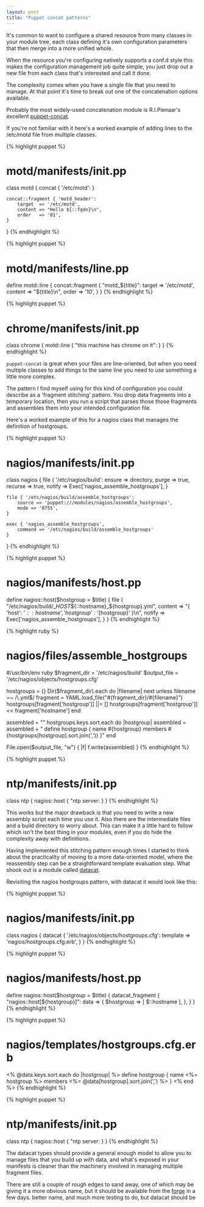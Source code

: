```yaml
---
layout: post
title: "Puppet concat patterns"
---
```


It's common to want to configure a shared resource from many classes in your
module tree, each class defining it's own configuration parameters that then
merge into a more unified whole.

When the resource you're configuring natively supports a conf.d style
this makes the configuration management job quite simple, you just drop
out a new file from each class that's interested and call it done.

The complexity comes when you have a single file that you need to
manage.  At that point it's time to break out one of the concatenation
options available.

Probably the most widely-used concatenation module is R.I.Pienaar's
excellent [puppet-concat](https://github.com/ripienaar/puppet-concat).

If you're not familiar with it here's a worked example of adding lines
to the /etc/motd file from multiple classes.

{% highlight puppet %}
# motd/manifests/init.pp
class motd {
    concat { '/etc/motd': }

    concat::fragment { 'motd_header':
        target  => '/etc/motd',
        content => "Hello ${::fqdn}\n",
        order   => '01',
    }
}
{% endhighlight %}

{% highlight puppet %}
# motd/manifests/line.pp
define motd::line {
    concat::fragment { "motd_${title}":
        target  => '/etc/motd',
        content => "${title}\n",
        order   => '10',
    }
}
{% endhighlight %}

{% highlight puppet %}
# chrome/manifests/init.pp
class chrome {
    motd::line { "this machine has chrome on it": }
}
{% endhighlight %}


`puppet-concat` is great when your files are line-oriented, but when you
need multiple classes to add things to the same line you need to use
something a little more complex.

The pattern I find myself using for this kind of configuration you could
describe as a 'fragment stitching' pattern. You drop data fragments into
a temporary location, then you run a script that parses those those
fragments and assembles them into your intended configuration file.

Here's a worked example of this for a nagios class that manages the
definition of hostgroups.

{% highlight puppet %}
# nagios/manifests/init.pp
class nagios {
    file { '/etc/nagios/build':
        ensure  => directory,
        purge   => true,
        recurse => true,
        notify  => Exec['nagios_assemble_hostgroups'],
    }

    file { '/etc/nagios/build/assemble_hostgroups':
        source => 'puppet:///modules/nagios/assemble_hostgroups',
        mode => '0755',
    }

    exec { 'nagios_assemble_hostgroups',
        command => '/etc/nagios/build/assemble_hostgroups'
    }
}
{% endhighlight %}

{% highlight puppet %}
# nagios/manifests/host.pp
define nagios::host($hostgroup = $title) {
    file { "/etc/nagios/build/__HOST_${::hostname}_${hostgroup}.yml",
        content => "{ 'host': '${::hostname}', 'hostgroup': '${hostgroup}' }\n",
        notify  => Exec['nagios_assemble_hostgroups'],
    }
}
{% endhighlight %}

{% highlight ruby %}
# nagios/files/assemble_hostgroups
#/usr/bin/env ruby
$fragment_dir = '/etc/nagios/build'
$output_file  = '/etc/nagios/objects/hostgroups.cfg'

hostgroups = {}
Dir($fragment_dir).each do |filename|
    next unless filename =~ /\.yml$/
    fragment = YAML.load_file("#{fragment_dir}/#{filename}")
    hostgroups[fragment['hostgroup']] ||= []
    hostgroups[fragment['hostgroup']] << fragment['hostname']
end

assembled = ""
hostgroups.keys.sort.each do |hostgroup|
        assembled = assembled + "
define hostgroup {
        name    #{hostgroup}
        members #{hostgroups[hostgroup].sort.join(',')}
}"
end

File.open($output_file, "w") { |f| f.write(assembled) }
{% endhighlight %}

{% highlight puppet %}
# ntp/manifests/init.pp
class ntp {
    nagios::host { "ntp server: }
}
{% endhighlight %}


This works but the major drawback is that you need to write a new
assembly script each time you use it.  Also there are the intermediate files
and a build directory to worry about.  This can make it a little hard to follow
which isn't the best thing in your modules, even if you do hide the complexity
away with definitions.

Having implemented this stitching pattern enough times I started to
think about the practicality of moving to a more data-oriented model, where the
reassembly step can be a straightforward template evaluation step.  What shook
out is a module called [datacat](https://github.com/richardc/puppet-datacat).

Revisiting the nagios hostgroups pattern, with datacat it would look like this:

{% highlight puppet %}
# nagios/manifests/init.pp
class nagios {
    datacat { '/etc/nagios/objects/hostgroups.cfg':
        template => 'nagios/hostgroups.cfg.erb',
    }
}
{% endhighlight %}

{% highlight puppet %}
# nagios/manifests/host.pp
define nagios::host($hostgroup = $title) {
    datacat_fragment { "nagios::host[${hostgroup}]":
        data => {
            $hostgroup => [ $::hostname ],
        },
    }
}
{% endhighlight %}

{% highlight puppet %}
# nagios/templates/hostgroups.cfg.erb
<% @data.keys.sort.each do |hostgroup| %>
define hostgroup {
        name    <%= hostgroup %>
        members <%= @data[hostgroup].sort.join(',') %>
}
<% end %>
{% endhighlight %}

{% highlight puppet %}
# ntp/manifests/init.pp
class ntp {
    nagios::host { "ntp server: }
}
{% endhighlight %}


The datacat types should provide a general enough model to allow you
to manage files that you build up with data, and what's exposed in your
manifests is cleaner than the machinery involved in managing multiple
fragment files.

There are still a couple of rough edges to sand away, one of which may
be giving it a more obvious name, but it should be available from the
[forge](http://forge.puppetlabs.com/) in a few days.
better name, and much more testing to do, but datacat should be

